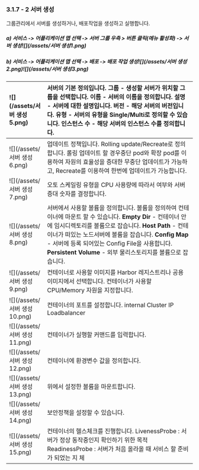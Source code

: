 ### 3.1.7 - 2 서버 생성

그룹관리에서 서버를 생성하거나, 배포작업을 생성하고 실행합니다.

##### a\) 서비스 -&gt; 어플리케이션 맵 선택 -&gt; 서버 그룹 우측 &gt; 버튼 클릭\(메뉴 활성화\) -&gt; 서버 생성![](/assets/서버 생성1.png)

##### b\) 서비스 -&gt; 어플리케이션 맵 선택 -&gt; 배포 -&gt; 배포 작업 생성![](/assets/서버 생성2.png)![](/assets/서버 생성3.png)

| ![](/assets/서버 생성5.png) | 서버의 기본 정의입니다. 그룹 - 생성할 서버가 위치할 그룹을 선택합니다. 이름 - 서버의 이름을 정의합니다. 설명 - 서버에 대한 설명입니다. 버전 - 해당 서버의 버전입니다. 유형 - 서버의 유형을 Single/Multi로 정의할 수 있습니다. 인스턴스 수 - 해당 서버의 인스턴스 수를 정의합니다. |
| :--- | :--- |
| ![](/assets/서버 생성6.png) | 업데이트 정책입니다. Rolling update/Recreate로 정의합니다. 롤링 업데이트 할 경우중단 pod와 확장 pod를 이용하여 자원의 효율성을 증대한 무중단 업데이트가 가능하고, Recreate를 이용하여 한번에 업데이트가 가능합니다. |
| ![](/assets/서버 생성7.png) | 오토 스케일링 유형을 CPU 사용량에 따라서 여부와 서버 증대 숫자를 결정합니다. |
| ![](/assets/서버 생성8.png) | 서버에서 사용할 볼륨을 정의합니다. 볼륨을 정의하여 컨테이너에 마운트 할 수 있습니다.                                                                           **Empty Dir** - 컨테이너 안에 임시디렉토리를 볼륨으로 잡습니다.        **Host Path** - 컨테이너가 떠있는 노드서버에 볼륨을 잡습니다.           **Config Map** - 서버에 등록 되어있는 Config File을 사용합니다.      **Persistent Volume** - 외부 물리스토리지를 볼륨으로 잡습니다. |
| ![](/assets/서버 생성9.png) | 컨테이너로 사용할 이미지를 Harbor 레지스트리나 공용 이미지에서 선택합니다. 컨테이너가 사용할 CPU/Memory 자원을 지정합니다. |
| ![](/assets/서버 생성10.png) | 컨테이너의 포트를 설정합니다. internal Cluster IP Loadbalancer |
| ![](/assets/서버 생성11.png) | 컨테이너가 실행할 커맨드를 입력합니다. |
| ![](/assets/서버 생성12.png) | 컨테이너에 환경변수 값을 정의합니다. |
| ![](/assets/서버 생성13.png) | 위에서 설정한 볼륨을 마운트합니다. |
| ![](/assets/서버 생성14.png) | 보안정책을 설정할 수 있습니다. |
| ![](/assets/서버 생성15.png) | 컨테이너의 헬스체크를 진행합니다.                     LivenessProbe : 서버가 정상 동작중인지 확인하기 위한 목적                                                    ReadinessProbe : 서버가 처음 올라올 때 서비스 할 준비가 되었는 지 체 |



